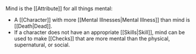 Mind is the [[Attribute]] for all things mental:
- A [[Character]] with more [[Mental Illnesses|Mental Illness]] than mind is [[Death|Dead]].
- If a character does not have an appropriate [[Skills|Skill]], mind can be used to make [[Checks]] that are more mental than the physical, supernatural, or social.
